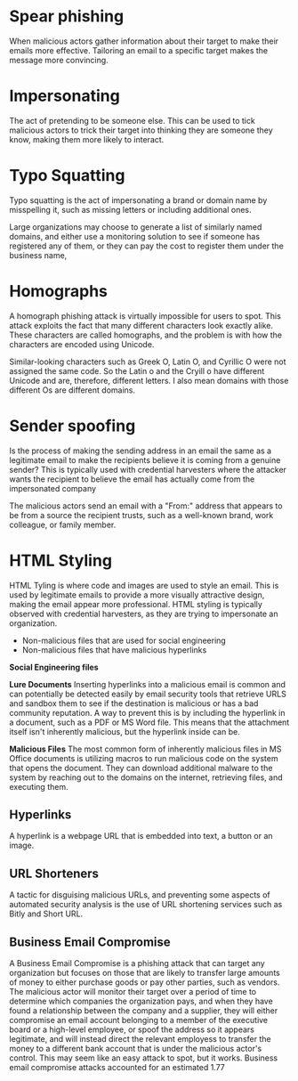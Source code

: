 # Spear phishing
When malicious actors gather information about their target to make their emails more effective. Tailoring an email to a specific target makes the message more convincing. 




# Impersonating
The act of pretending to be someone else. This can be used to tick malicious actors to trick their target into thinking they are someone they know, making them more likely to interact. 

# Typo Squatting
Typo squatting is the act of impersonating a brand or domain name by misspelling it, such as missing letters or including additional ones. 

Large organizations may choose to generate a list of similarly named domains, and either use a monitoring solution to see if someone has registered any of them, or they can pay the cost to register them under the business name, 

# Homographs
A homograph phishing attack is virtually impossible for users to spot. This attack exploits the fact that many different characters look exactly alike. These characters are called homographs, and the problem is with how the characters are encoded using Unicode. 

Similar-looking characters such as Greek O, Latin O, and Cyrillic O were not assigned the same code. So the Latin o and the Cryill o have different Unicode and are, therefore, different letters. I also mean domains with those different Os are different domains. 


# Sender spoofing
Is the process of making the sending address in an email the same as a legitimate email to make the recipients believe it is coming from a genuine sender? This is typically used with credential harvesters where the attacker wants the recipient to believe the email has actually come from the impersonated company 

The malicious actors send an email with a "From:" address that appears to be from a source the recipient trusts, such as a well-known brand, work colleague, or family member. 


# HTML Styling
HTML Tyling is where code and images are used to style an email. This is used by legitimate emails to provide a more visually attractive design, making the email appear more professional. HTML styling is typically observed with credential harvesters, as they are trying to impersonate an organization. 

- Non-malicious files that are used for social engineering
- Non-malicious files that have malicious hyperlinks

**Social Engineering files**


**Lure Documents**
Inserting hyperlinks into a malicious email is common and can potentially be detected easily by email security tools that retrieve URLS and sandbox them to see if the destination is malicious or has a bad community reputation. A way to prevent this is by including the hyperlink in a document, such as a PDF or MS Word file. This means that the attachment itself isn't inherently malicious, but the hyperlink inside can be. 

**Malicious Files**
The most common form of inherently malicious files in MS Office documents is utilizing macros to run malicious code on the system that opens the document. They can download additional malware to the system by reaching out to the domains on the internet, retrieving files, and executing them. 


## Hyperlinks
A hyperlink is a webpage URL that is embedded into text, a button or an image.  


## URL Shorteners
A tactic for disguising malicious URLs, and preventing some aspects of automated security analysis is the use of URL shortening services such as Bitly and Short URL. 

## Business Email Compromise
A Business Email Compromise is a phishing attack that can target any organization but focuses on those that are likely to transfer large amounts of money to either purchase goods or pay other parties, such as vendors. The malicious actor will monitor their target over a period of time to determine which companies the organization pays, and when they have found a relationship between the company and a supplier, they will either compromise an email account belonging to a member of the executive board or a high-level employee, or spoof the address so it appears legitimate, and will instead direct the relevant employess to transfer the money to a different bank account that is under the malicious actor's control. This may seem like an easy attack to spot, but it works. Business email compromise attacks accounted for an estimated 1.77 
